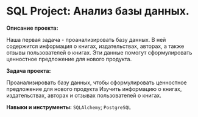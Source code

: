 # SQL Project: Анализ базы данных.

**Описание проекта:**

Наша первая задача - проанализировать базу данных. В ней содержится информация о книгах, издательствах, авторах, а также отзывы пользователей о книгах. Эти данные помогут сформулировать ценностное предложение для нового продукта.

**Задача проекта:**

Проанализировать базу данных, чтобы сформулировать ценностное предложение для нового продукта Изучить информацию о книгах, издательствах, авторах и отзывах пользователей о книгах.

**Навыки и инструменты:** `SQLAlchemy`; `PostgreSQL`
